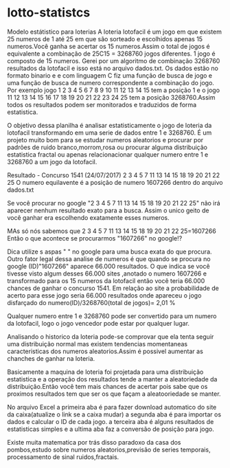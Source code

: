 # lotto-statistcs
Modelo estátistico para loterias A loteria lotofacil é um jogo em que existem 25 numeros de 1 até 25 em que são sorteado e escolhidos apenas 15 numeros.Você ganha se acertar os 15 numeros.Assim o total de jogos é equivalente a combinação de 25C15 = 3268760 jogos diferentes. 1 jogo é composto de 15 numeros. Gerei por um algoritmo de combinação 3268760 resultados da lotofacil e isso está no arquivo dados.txt. Os dados estão no formato binario e e com linguagem C fiz uma função de busca de jogo e uma função de busca de numero correspondente a combinação do jogo. Por exemplo jogo 1 2 3 4 5 6 7 8 9 10 11 12 13 14 15 tem a posição 1 e o jogo 11 12 13 14 15 16 17 18 19 20 21 22 23 24 25 tem a posição 3268760.Assim todos os resultados podem ser monitorados e traduzidos de forma estatistica.

O objetivo dessa planilha é analisar estatisticamente o jogo de loteria da lotofacil transformando em uma serie de dados entre 1 e 3268760. É um projeto muito bom para se estudar numeros aleatorios e procurar por padrões de ruido branco,morrom,rosa ou procurar alguma distribuição estatistica fractal ou apenas relacionacionar qualquer numero entre 1 e 3268760 a um jogo da lotofacil.

Resultado - Concurso 1541 (24/07/2017) 2 3 4 5 7 11 13 14 15 18 19 20 21 22 25 O numero equilavente é a posição de numero 1607266 dentro do arquivo dados.txt

Se você procurar no google "2 3 4 5 7 11 13 14 15 18 19 20 21 22 25" não irá aparecer nenhum resultado exato para a busca. Assim o unico geito de você ganhar era escolhendo exatamente esses numeros.

MAs só nós sabemos que 2 3 4 5 7 11 13 14 15 18 19 20 21 22 25=1607266 Então o que acontece se procurarmos "1607266" no google!?

Dica utilize s aspas " " no google para uma busca exata do que procura. Outro fator legal dessa analise de numeros é que quando se procura no google (ID)"1607266" aparece 66.000 resultados. O que indica se você tivesse visto algum desses 66.000 sites ,anotado o numero 1607266 e transformado para os 15 numeros da lotofacil então você teria 66.000 chances de ganhar o concurso 1541. Em relação ao site a probabilidade de acerto para esse jogo seria 66.000 resultados onde apareceu o jogo disfarçado do numero(ID)/3268760(total de jogos)= 2,01 %

Qualquer numero entre 1 e 3268760 pode ser convertido para um numero da lotofacil, logo o jogo vencedor pode estar por qualquer lugar.

Analisando o historico da loteria pode-se comprovar que ela tenta seguir uma distribuição normal mas existem tendencias momentaneas caracteristicas dos numeros aleatorios.Assim é possivel aumentar as chanches de ganhar na loteria.

Basicamente a maquina de loteria foi projetada para uma distribuição estatistica e a operação dos resultados tende a manter a aleatoriedade da distribuição.Então você tem mais chances de acertar pois sabe que os proximos resultados tem que ser os que façam a aleatooriedade se manter.

No arquivo Excel a primeira aba é para fazer download automatico do site da caixa(atualize o link se a caixa mudar) a segunda aba é para importar os dados e calcular o ID de cada jogo. a terceira aba é alguns resultados de estatisticas simples e a ultima aba faz a conversão de posição para jogo.

Existe muita matematica por trás disso paradoxo da casa dos pombos,estudo sobre numeros aleatorios,previsão de series temporais, processamento de sinal ruidos,fractais.
